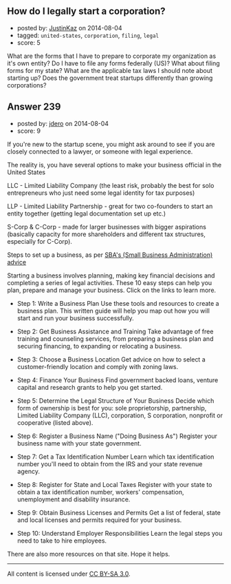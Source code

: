 ## How do I legally start a corporation?

- posted by: [JustinKaz](https://stackexchange.com/users/139689/justinkaz) on 2014-08-04
- tagged: `united-states`, `corporation`, `filing`, `legal`
- score: 5

What are the forms that I have to prepare to corporate my organization as it's own entity? Do I have to file any forms federally (US)? What about filing forms for my state? What are the applicable tax laws I should note about starting up? Does the government treat startups differently than growing corporations?


## Answer 239

- posted by: [jdero](https://stackexchange.com/users/1972448/jdero) on 2014-08-04
- score: 9

<p>If you're new to the startup scene, you might ask around to see if you are closely connected to a lawyer, or someone with legal experience.</p>

<p>The reality is, you have several options to make your business official in the United States</p>

<p>LLC - Limited Liability Company (the least risk, probably the best for solo entrepreneurs who just need some legal identity for tax purposes)</p>

<p>LLP - Limited Liability Partnership - great for two co-founders to start an entity together (getting legal documentation set up etc.)</p>

<p>S-Corp &amp; C-Corp - made for larger businesses with bigger aspirations (basically capacity for more shareholders and different tax structures, especially for C-Corp).</p>

<p>Steps to set up a business, as per <a href="http://www.sba.gov/content/follow-these-steps-starting-business">SBA's (Small Business Administration) advice</a></p>

<p>Starting a business involves planning, making key financial decisions and completing a series of legal activities. These 10 easy steps can help you plan, prepare and manage your business. Click on the links to learn more.</p>

<ul>
<li><p>Step 1: Write a Business Plan
Use these tools and resources to create a business plan. This written guide will help you map out how you will start and run your business successfully.</p></li>
<li><p>Step 2: Get Business Assistance and Training
Take advantage of free training and counseling services, from preparing a business plan and securing financing, to expanding or relocating a business.</p></li>
<li><p>Step 3: Choose a Business Location
Get advice on how to select a customer-friendly location and comply with zoning laws.</p></li>
<li><p>Step 4: Finance Your Business
Find government backed loans, venture capital and research grants to help you get started.</p></li>
<li><p>Step 5: Determine the Legal Structure of Your Business
Decide which form of ownership is best for you: sole proprietorship, partnership, Limited Liability Company (LLC), corporation, S corporation, nonprofit or cooperative (listed above).</p></li>
<li><p>Step 6: Register a Business Name ("Doing Business As")
Register your business name with your state government.</p></li>
<li><p>Step 7: Get a Tax Identification Number
Learn which tax identification number you'll need to obtain from the IRS and your state revenue agency.</p></li>
<li><p>Step 8: Register for State and Local Taxes
Register with your state to obtain a tax identification number, workers' compensation, unemployment and disability insurance.</p></li>
<li><p>Step 9: Obtain Business Licenses and Permits
Get a list of federal, state and local licenses and permits required for your business.</p></li>
<li><p>Step 10: Understand Employer Responsibilities
Learn the legal steps you need to take to hire employees.</p></li>
</ul>

<p>There are also more resources on that site. Hope it helps.</p>




---

All content is licensed under [CC BY-SA 3.0](https://creativecommons.org/licenses/by-sa/3.0/).
